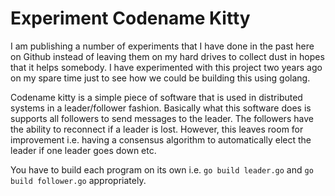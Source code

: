 # Experiment Codename Kitty

I am publishing a number of experiments that I have done in the past here on Github instead of leaving them on my hard drives to collect dust in hopes that it helps somebody. I have experimented with this project two years ago on my spare time just to see how we could be building this using golang.

Codename kitty is a simple piece of software that is used in distributed systems in a leader/follower fashion. Basically what this software does is supports all followers to send messages to the leader. The followers have the ability to reconnect if a leader is lost. However, this leaves room for improvement i.e. having a consensus algorithm to automatically elect the leader if one leader goes down etc.

You have to build each program on its own i.e. `go build leader.go` and `go build follower.go` appropriately.